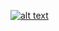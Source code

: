 [![alt text][1.1]][1]

[1.1]: http://i.imgur.com/tXSoThF.png 

[1]: http://www.twitter.com/LogicalHunter
